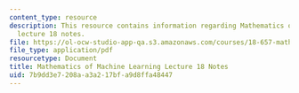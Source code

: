 ```yaml
---
content_type: resource
description: This resource contains information regarding Mathematics of machine learning
  lecture 18 notes.
file: https://ol-ocw-studio-app-qa.s3.amazonaws.com/courses/18-657-mathematics-of-machine-learning-fall-2015/7b9dd3e7208aa3a217bfa9d8ffa48447_MIT18_657F15_L18.pdf
file_type: application/pdf
resourcetype: Document
title: Mathematics of Machine Learning Lecture 18 Notes
uid: 7b9dd3e7-208a-a3a2-17bf-a9d8ffa48447
---
```

